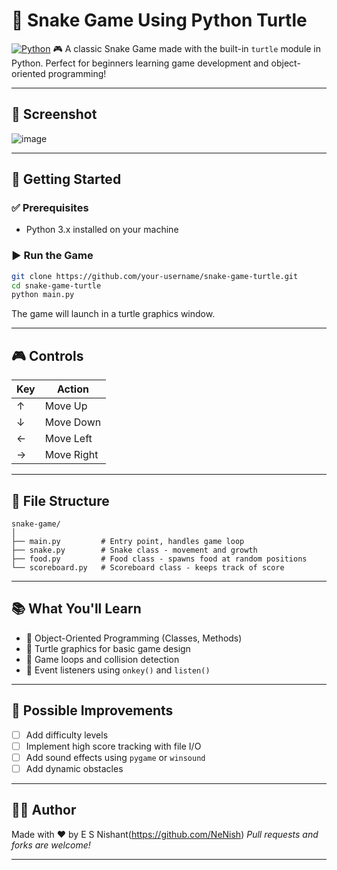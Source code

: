 # 🐍 Snake Game Using Python Turtle

[![Python](https://img.shields.io/badge/Python-3.x-blue?logo=python)](https://www.python.org/downloads/)
🎮 A classic Snake Game made with the built-in `turtle` module in Python. Perfect for beginners learning game development and object-oriented programming!

---

## 📸 Screenshot

![image](https://github.com/user-attachments/assets/2be4ac52-d153-44af-a09a-4e89fb8c605f)

---

## 🚀 Getting Started

### ✅ Prerequisites

* Python 3.x installed on your machine

### ▶️ Run the Game

```bash
git clone https://github.com/your-username/snake-game-turtle.git
cd snake-game-turtle
python main.py
```

The game will launch in a turtle graphics window.

---

## 🎮 Controls

| Key | Action     |
| --- | ---------- |
| ↑   | Move Up    |
| ↓   | Move Down  |
| ←   | Move Left  |
| →   | Move Right |

---

## 📁 File Structure

```
snake-game/
│
├── main.py         # Entry point, handles game loop
├── snake.py        # Snake class - movement and growth
├── food.py         # Food class - spawns food at random positions
└── scoreboard.py   # Scoreboard class - keeps track of score
```

---

## 📚 What You'll Learn

* 🧱 Object-Oriented Programming (Classes, Methods)
* 🐢 Turtle graphics for basic game design
* 🧠 Game loops and collision detection
* 🎯 Event listeners using `onkey()` and `listen()`

---

## 🔧 Possible Improvements

* [ ] Add difficulty levels
* [ ] Implement high score tracking with file I/O
* [ ] Add sound effects using `pygame` or `winsound`
* [ ] Add dynamic obstacles

---

## 👨‍💻 Author

Made with ❤️ by E S Nishant(https://github.com/NeNish)
*Pull requests and forks are welcome!*

---
